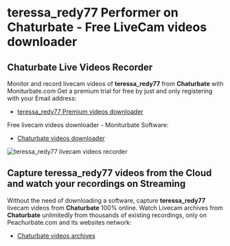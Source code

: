 # teressa_redy77 Performer on Chaturbate - Free LiveCam videos downloader

## Chaturbate Live Videos Recorder

Monitor and record livecam videos of **teressa_redy77** from **Chaturbate** with Moniturbate.com
Get a premium trial for free by just and only registering with your Email address:
* [teressa_redy77 Premium videos downloader](https://moniturbate.com/request-demo-licence-key.html)

Free livecam videos downloader - Moniturbate Software:
* [Chaturbate videos downloader](https://moniturbate.com/moniturbate-download-software.html)

![teressa_redy77 livecam videos recorder](https://peachurnet.com/templates/moniturbate-software.png)


## Capture teressa_redy77 videos from the Cloud and watch your recordings on Streaming

Without the need of downloading a software, capture **teressa_redy77** livecam videos from **Chaturbate** 100% online.
Watch Livecam archives from **Chaturbate** unlimitedly from thousands of existing recordings, only on Peachurbate.com and its websites network:
* [Chaturbate videos archives](https://peachurnet.com/)